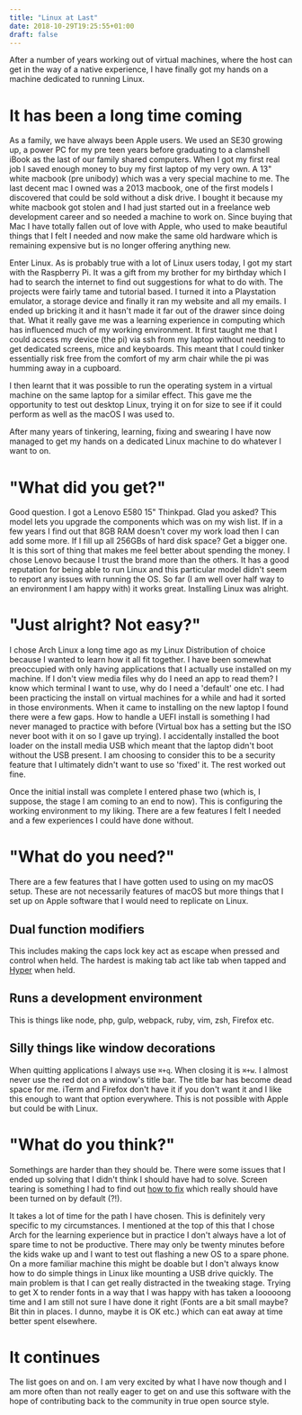 ```yaml
---
title: "Linux at Last"
date: 2018-10-29T19:25:55+01:00
draft: false
---
```


After a number of years working out of virtual machines, where the host can get in the way of a native experience, I have finally got my hands on a machine dedicated to running Linux.

# It has been a long time coming

As a family, we have always been Apple users. We used an SE30 growing up, a power PC for my pre teen years before graduating to a clamshell iBook as the last of our family shared computers. When I got my first real job I saved enough money to buy my first laptop of my very own. A 13" white macbook (pre unibody) which was a very special machine to me. The last decent mac I owned was a 2013 macbook, one of the first models I discovered that could be sold without a disk drive. I bought it because my white macbook got stolen and I had just started out in a freelance web development career and so needed a machine to work on. Since buying that Mac I have totally fallen out of love with Apple, who used to make beautiful things that I felt I needed and now make the same old hardware which is remaining expensive but is no longer offering anything new.

Enter Linux. As is probably true with a lot of Linux users today, I got my start with the Raspberry Pi. It was a gift from my brother for my birthday which I had to search the internet to find out suggestions for what to do with. The projects were fairly tame and tutorial based. I turned it into a Playstation emulator, a storage device and finally it ran my website and all my emails. I ended up bricking it and it hasn't made it far out of the drawer since doing that. What it really gave me was a learning experience in computing which has influenced much of my working environment. It first taught me that I could access my device (the pi) via ssh from my laptop without needing to get dedicated screens, mice and keyboards. This meant that I could tinker essentially risk free from the comfort of my arm chair while the pi was humming away in a cupboard.

I then learnt that it was possible to run the operating system in a virtual machine on the same laptop for a similar effect. This gave me the opportunity to test out desktop Linux, trying it on for size to see if it could perform as well as the macOS I was used to.

After many years of tinkering, learning, fixing and swearing I have now managed to get my hands on a dedicated Linux machine to do whatever I want to on.

# "What did you get?"

Good question. I got a Lenovo E580 15" Thinkpad. Glad you asked? This model lets you upgrade the components which was on my wish list. If in a few years I find out that 8GB RAM doesn't cover my work load then I can add some more. If I fill up all 256GBs of hard disk space? Get a bigger one. It is this sort of thing that makes me feel better about spending the money. I chose Lenovo because I trust the brand more than the others. It has a good reputation for being able to run Linux and this particular model didn't seem to report any issues with running the OS. So far (I am well over half way to an environment I am happy with) it works great. Installing Linux was alright.

# "Just alright? Not easy?"

I chose Arch Linux a long time ago as my Linux Distribution of choice because I wanted to learn how it all fit together. I have been somewhat preoccupied with only having applications that I actually use installed on my machine. If I don't view media files why do I need an app to read them? I know which terminal I want to use, why do I need a 'default' one etc. I had been practicing the install on virtual machines for a while and had it sorted in those environments. When it came to installing on the new laptop I found there were a few gaps. How to handle a UEFI install is something I had never managed to practice with before (Virtual box has a setting but the ISO never boot with it on so I gave up trying). I accidentally installed the boot loader on the install media USB which meant that the laptop didn't boot without the USB present. I am choosing to consider this to be a security feature that I ultimately didn't want to use so 'fixed' it. The rest worked out fine.

Once the initial install was complete I entered phase two (which is, I suppose, the stage I am coming to an end to now). This is configuring the working environment to my liking. There are a few features I felt I needed and a few experiences I could have done without.

# "What do you need?"

There are a few features that I have gotten used to using on my macOS setup. These are not necessarily features of macOS but more things that I set up on Apple software that I would need to replicate on Linux.

## Dual function modifiers

This includes making the caps lock key act as escape when pressed and control when held. The hardest is making tab act like tab when tapped and [Hyper](http://stevelosh.com/blog/2012/10/a-modern-space-cadet/#hyper) when held.

## Runs a development environment

This is things like node, php, gulp, webpack, ruby, vim, zsh, Firefox etc.

## Silly things like window decorations

When quitting applications I always use `⌘+q`. When closing it is `⌘+w`. I almost never use the red dot on a window's title bar. The title bar has become dead space for me. iTerm and Firefox don't have it if you don't want it and I like this enough to want that option everywhere. This is not possible with Apple but could be with Linux.

# "What do you think?"

Somethings are harder than they should be. There were some issues that I ended up solving that I didn't think I should have had to solve. Screen tearing is something I had to find out [how to fix](https://www.pcsuggest.com/fix-linux-screen-tearing/) which really should have been turned on by default (?!).

It takes a lot of time for the path I have chosen. This is definitely very specific to my circumstances. I mentioned at the top of this that I chose Arch for the learning experience but in practice I don't always have a lot of spare time to not be productive. There may only be twenty minutes before the kids wake up and I want to test out flashing a new OS to a spare phone. On a more familiar machine this might be doable but I don't always know how to do simple things in Linux like mounting a USB drive quickly. The main problem is that I can get really distracted in the tweaking stage. Trying to get X to render fonts in a way that I was happy with has taken a looooong time and I am still not sure I have done it right (Fonts are a bit small maybe? Bit thin in places. I dunno, maybe it is OK etc.) which can eat away at time better spent elsewhere.

# It continues

The list goes on and on. I am very excited by what I have now though and I am more often than not really eager to get on and use this software with the hope of contributing back to the community in true open source style.

